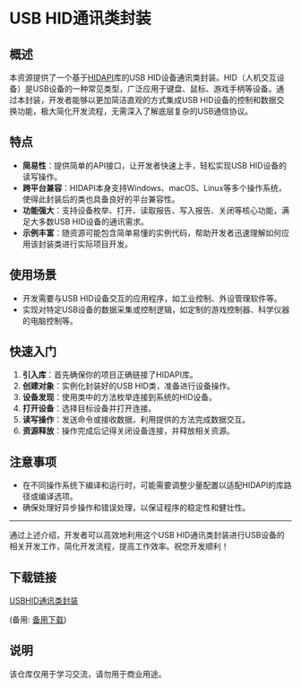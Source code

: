 # USB HID通讯类封装

## 概述

本资源提供了一个基于[HIDAPI](注：这里在正式文档中应避免直接包含链接，此处仅为说明)库的USB HID设备通讯类封装。HID（人机交互设备）是USB设备的一种常见类型，广泛应用于键盘、鼠标、游戏手柄等设备。通过本封装，开发者能够以更加简洁直观的方式集成USB HID设备的控制和数据交换功能，极大简化开发流程，无需深入了解底层复杂的USB通信协议。

## 特点

- **简易性**：提供简单的API接口，让开发者快速上手，轻松实现USB HID设备的读写操作。
- **跨平台兼容**：HIDAPI本身支持Windows、macOS、Linux等多个操作系统，使得此封装后的类也具备良好的平台兼容性。
- **功能强大**：支持设备枚举、打开、读取报告、写入报告、关闭等核心功能，满足大多数USB HID设备的通讯需求。
- **示例丰富**：随资源可能包含简单易懂的实例代码，帮助开发者迅速理解如何应用该封装类进行实际项目开发。

## 使用场景

- 开发需要与USB HID设备交互的应用程序，如工业控制、外设管理软件等。
- 实现对特定USB设备的数据采集或控制逻辑，如定制的游戏控制器、科学仪器的电脑控制等。

## 快速入门

1. **引入库**：首先确保你的项目正确链接了HIDAPI库。
2. **创建对象**：实例化封装好的USB HID类，准备进行设备操作。
3. **设备发现**：使用类中的方法枚举连接到系统的HID设备。
4. **打开设备**：选择目标设备并打开连接。
5. **读写操作**：发送命令或接收数据，利用提供的方法完成数据交互。
6. **资源释放**：操作完成后记得关闭设备连接，并释放相关资源。

## 注意事项

- 在不同操作系统下编译和运行时，可能需要调整少量配置以适配HIDAPI的库路径或编译选项。
- 确保处理好异步操作和错误处理，以保证程序的稳定性和健壮性。

---

通过上述介绍，开发者可以高效地利用这个USB HID通讯类封装进行USB设备的相关开发工作，简化开发流程，提高工作效率。祝您开发顺利！

## 下载链接
[USBHID通讯类封装](https://pan.quark.cn/s/33d34187178c) 

(备用: [备用下载](https://pan.baidu.com/s/1guBGZcLrxIUKrmX7AVCPXg?pwd=1234))

## 说明

该仓库仅用于学习交流，请勿用于商业用途。
